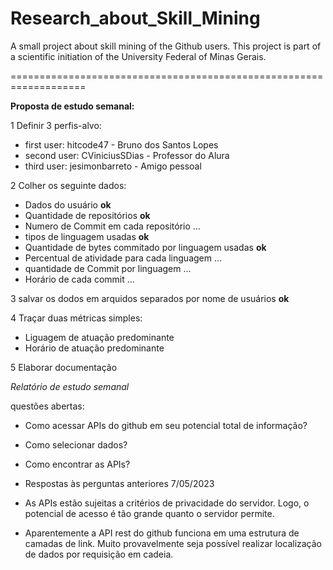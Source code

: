 # Research_about_Skill_Mining

A small project about skill mining of the Github users. This project is part of a scientific initiation of the University Federal of Minas Gerais.

===================================================================

**Proposta de estudo semanal:** 

1 Definir 3 perfis-alvo:

  * first user: hitcode47 - Bruno dos Santos Lopes 
  * second user: CViniciusSDias - Professor do Alura
  * third user: jesimonbarreto - Amigo pessoal


2 Colher os seguinte dados: 

  * Dados do usuário ****ok****
  * Quantidade de repositórios ****ok****
  * Numero de Commit em cada repositório ...
  * tipos de linguagem usadas ****ok****
  * Quantidade de bytes commitado por linguagem usadas ****ok****
  * Percentual de atividade para cada linguagem ...
  * quantidade de Commit por linguagem ...
  * Horário de cada commit ...

3 salvar os dodos em arquidos separados por nome de usuários ****ok****
 
4 Traçar duas métricas simples:

  * Liguagem de atuação predominante
  * Horário de atuação predominante

5 Elaborar documentação 

*Relatório de estudo semanal*

questões abertas:
  * Como acessar APIs do github em seu potencial total de informação?
  * Como selecionar dados?
  * Como encontrar as APIs?

  * Respostas às perguntas anteriores 7/05/2023

  * As APIs estão sujeitas a critérios de privacidade do servidor. Logo, o potencial de acesso é tão grande quanto o servidor permite.

  * Aparentemente a API rest do github funciona em uma estrutura de camadas de link. Muito provavelmente seja possível realizar localização de dados por requisição em cadeia.
